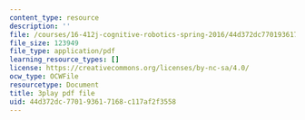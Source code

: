 ```yaml
---
content_type: resource
description: ''
file: /courses/16-412j-cognitive-robotics-spring-2016/44d372dc770193617168c117af2f3558_I2uSCTUHsUI.pdf
file_size: 123949
file_type: application/pdf
learning_resource_types: []
license: https://creativecommons.org/licenses/by-nc-sa/4.0/
ocw_type: OCWFile
resourcetype: Document
title: 3play pdf file
uid: 44d372dc-7701-9361-7168-c117af2f3558
---
```

